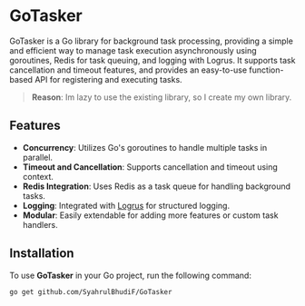 # GoTasker

GoTasker is a Go library for background task processing, providing a simple and efficient way to manage task execution
asynchronously using goroutines, Redis for task queuing, and logging with Logrus. It supports task cancellation and
timeout features, and provides an easy-to-use function-based API for registering and executing tasks.

> **Reason**: Im lazy to use the existing library, so I create my own library.

## Features

- **Concurrency**: Utilizes Go's goroutines to handle multiple tasks in parallel.
- **Timeout and Cancellation**: Supports cancellation and timeout using context.
- **Redis Integration**: Uses Redis as a task queue for handling background tasks.
- **Logging**: Integrated with [Logrus](https://github.com/sirupsen/logrus) for structured logging.
- **Modular**: Easily extendable for adding more features or custom task handlers.

## Installation

To use **GoTasker** in your Go project, run the following command:

```bash
go get github.com/SyahrulBhudiF/GoTasker
